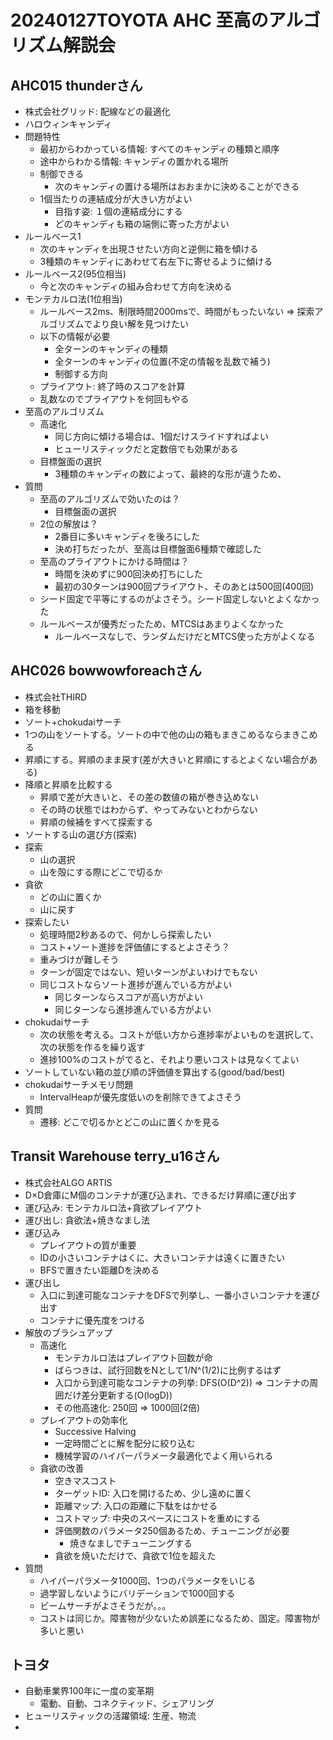 # 20240127TOYOTA AHC 至高のアルゴリズム解説会

## AHC015 thunderさん

- 株式会社グリッド: 配線などの最適化
- ハロウィンキャンディ
- 問題特性
  - 最初からわかっている情報: すべてのキャンディの種類と順序
  - 途中からわかる情報: キャンディの置かれる場所
  - 制御できる
    - 次のキャンディの置ける場所はおおまかに決めることができる
  - 1個当たりの連結成分が大きい方がよい
    - 目指す姿: １個の連結成分にする
    - どのキャンディも箱の端側に寄った方がよい
- ルールベース1
  - 次のキャンディを出現させたい方向と逆側に箱を傾ける
  - 3種類のキャンディにあわせて右左下に寄せるように傾ける
- ルールベース2(95位相当)
  - 今と次のキャンディの組み合わせて方向を決める
- モンテカルロ法(1位相当)
  - ルールベース2ms、制限時間2000msで、時間がもったいない => 探索アルゴリズムでより良い解を見つけたい
  - 以下の情報が必要
    - 全ターンのキャンディの種類
    - 全ターンのキャンディの位置(不定の情報を乱数で補う)
    - 制御する方向
  - プライアウト: 終了時のスコアを計算
  - 乱数なのでプライアウトを何回もやる
- 至高のアルゴリズム
  - 高速化
    - 同じ方向に傾ける場合は、1個だけスライドすればよい
    - ヒューリスティックだと定数倍でも効果がある
  - 目標盤面の選択
    - 3種類のキャンディの数によって、最終的な形が違うため、
- 質問
  - 至高のアルゴリズムで効いたのは？
    - 目標盤面の選択
  - 2位の解放は？
    - 2番目に多いキャンディを後ろにした
    - 決め打ちだったが、至高は目標盤面6種類で確認した
  - 至高のプライアウトにかける時間は？
    - 時間を決めずに900回決め打ちにした
    - 最初の30ターンは900回プライアウト、そのあとは500回(400回)
  - シード固定で平等にするのがよさそう。シード固定しないとよくなかった
  - ルールベースが優秀だったため、MTCSはあまりよくなかった
    - ルールベースなしで、ランダムだけだとMTCS使った方がよくなる

## AHC026 bowwowforeachさん

- 株式会社THIRD
- 箱を移動
- ソート+chokudaiサーチ
- 1つの山をソートする。ソートの中で他の山の箱もまきこめるならまきこめる
- 昇順にする。昇順のまま戻す(差が大きいと昇順にするとよくない場合がある)
- 降順と昇順を比較する
  - 昇順で差が大きいと、その差の数値の箱が巻き込めない
  - その時の状態ではわからず、やってみないとわからない
  - 昇順の候補をすべて探索する
- ソートする山の選び方(探索)
- 探索
  - 山の選択
  - 山を殻にする際にどこで切るか
- 貪欲
  - どの山に置くか
  - 山に戻す
- 探索したい
  - 処理時間2秒あるので、何かしら探索したい
  - コスト+ソート進捗を評価値にするとよさそう？
  - 重みづけが難しそう
  - ターンが固定ではない、短いターンがよいわけでもない
  - 同じコストならソート進捗が進んでいる方がよい
    - 同じターンならスコアが高い方がよい
    - 同じターンなら進捗進んでいる方がよい
- chokudaiサーチ
  - 次の状態を考える。コストが低い方から進捗率がよいものを選択して、次の状態を作るを繰り返す
  - 進捗100%のコストがでると、それより悪いコストは見なくてよい
- ソートしていない箱の並び順の評価値を算出する(good/bad/best)
- chokudaiサーチメモリ問題
  - IntervalHeapが優先度低いのを削除できてよさそう
- 質問
  - 遷移: どこで切るかとどこの山に置くかを見る

## Transit Warehouse terry_u16さん

- 株式会社ALGO ARTIS
- D×D倉庫にM個のコンテナが運び込まれ、できるだけ昇順に運び出す
- 運び込み: モンテカルロ法+貪欲プレイアウト
- 運び出し: 貪欲法+焼きなまし法
- 運び込み
  - プレイアウトの質が重要
  - IDの小さいコンテナはくに、大きいコンテナは遠くに置きたい
  - BFSで置きたい距離Dを決める
- 運び出し
  - 入口に到達可能なコンテナをDFSで列挙し、一番小さいコンテナを運び出す
  - コンテナに優先度をつける
- 解放のブラシュアップ
  - 高速化
    - モンテカルロ法はプレイアウト回数が命
    - ばらつきは、試行回数をNとして1/N^(1/2)に比例するはず
    - 入口から到達可能なコンテナの列挙: DFS(O(D^2)) => コンテナの周囲だけ差分更新する(O(logD))
    - その他高速化: 250回 => 1000回(2倍)
  - プレイアウトの効率化
    - Successive Halving
    - 一定時間ごとに解を配分に絞り込む
    - 機械学習のハイパーパラメータ最適化でよく用いられる
  - 貪欲の改善
    - 空きマスコスト
    - ターゲットID: 入口を開けるため、少し遠めに置く
    - 距離マップ: 入口の距離に下駄をはかせる
    - コストマップ: 中央のスペースにコストを重めにする
    - 評価関数のパラメータ250個あるため、チューニングが必要
      - 焼きなましでチューニングする
    - 貪欲を焼いただけで、貪欲で1位を超えた
- 質問
  - ハイパーパラメータ1000回、1つのパラメータをいじる
  - 過学習しないようにバリデーションで1000回する
  - ビームサーチがよさそうだが。。。
  - コストは同じか。障害物が少ないため誤差になるため、固定。障害物が多いと悪い

## トヨタ

- 自動車業界100年に一度の変革期
  - 電動、自動、コネクティッド、シェアリング
- ヒューリスティックの活躍領域: 生産、物流
- 
